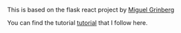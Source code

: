 This is based on the flask react project by [Miguel Grinberg](https://blog.miguelgrinberg.com/author/Miguel%20Grinberg)

You can find the tutorial [tutorial](https://blog.miguelgrinberg.com/post/how-to-create-a-react--flask-project) that I follow here.
